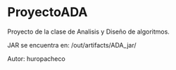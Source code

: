 # ProyectoADA
Proyecto de la clase de Analisis y Diseño de algoritmos.

JAR se encuentra en: /out/artifacts/ADA_jar/

Autor: huropacheco
